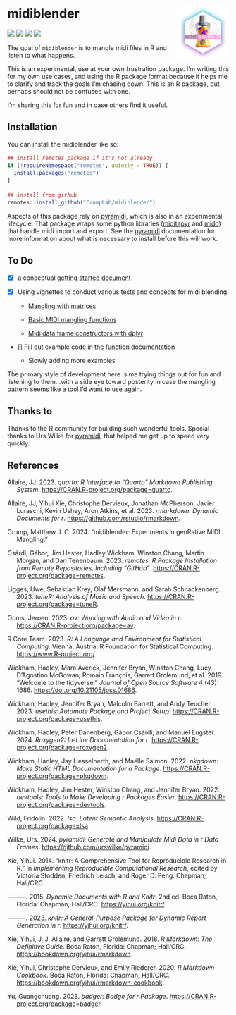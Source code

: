 
<!-- README.md is generated from README.Rmd. Please edit that file -->

# midiblender <img src="man/figures/logo.png" align="right" height="120" alt="" />

<!-- badges: start -->

![](https://img.shields.io/badge/WARNING-Half--Baked-red.svg)
![](https://img.shields.io/badge/Will%20it%20Blend-Question%20Mark-red.svg)
![](https://img.shields.io/badge/Dependable-No-blue.svg)
![](https://img.shields.io/badge/Hobby%20side%20project-Yes-green.svg)

<!-- badges: end -->

The goal of `midiblender` is to mangle midi files in R and listen to
what happens.

This is an experimental, use at your own frustration package. I’m
writing this for my own use cases, and using the R package format
because it helps me to clarify and track the goals I’m chasing down.
This is an R package, but perhaps should not be confused with one.

I’m sharing this for fun and in case others find it useful.

## Installation

You can install the midiblender like so:

``` r
## install remotes package if it's not already
if (!requireNamespace("remotes", quietly = TRUE)) {
  install.packages("remotes")
}

## install from github
remotes::install_github("CrumpLab/midiblender")
```

Aspects of this package rely on
[pyramidi](https://urswilke.github.io/pyramidi/), which is also in an
experimental lifecycle. That package wraps some python libraries
([miditapyr](https://pypi.org/project/miditapyr/) and
[mido](https://mido.readthedocs.io/en/stable/)) that handle midi import
and export. See the [pyramidi](https://urswilke.github.io/pyramidi/)
documentation for more information about what is necessary to install
before this will work.

## To Do

- [x] a conceptual [getting started
  document](https://www.crumplab.com/midiblender/articles/Getting_started.html)

- [x] Using vignettes to conduct various tests and concepts for midi
  blending

  - [Mangling with
    matrices](https://www.crumplab.com/midiblender/articles/mangling_with_matrices.html)

  - [Basic MIDI mangling
    functions](https://www.crumplab.com/midiblender/articles/midi_mangle.html)

  - [Midi data frame constructors with
    dplyr](https://www.crumplab.com/midiblender/articles/midi_construct.html)

- \[\] Fill out example code in the function documentation

  - Slowly adding more examples

The primary style of development here is me trying things out for fun
and listening to them…with a side eye toward posterity in case the
mangling pattern seems like a tool I’d want to use again.

## Thanks to

Thanks to the R community for building such wonderful tools. Special
thanks to Urs Wilke for
[pyramidi](https://urswilke.github.io/pyramidi/), that helped me get up
to speed very quickly.

<!--
&#10;
-->

## References

<div id="refs" class="references csl-bib-body hanging-indent">

<div id="ref-quarto" class="csl-entry">

Allaire, JJ. 2023. *<span class="nocase">quarto</span>: R Interface to
“Quarto” Markdown Publishing System*.
<https://CRAN.R-project.org/package=quarto>.

</div>

<div id="ref-rmarkdown2023" class="csl-entry">

Allaire, JJ, Yihui Xie, Christophe Dervieux, Jonathan McPherson, Javier
Luraschi, Kevin Ushey, Aron Atkins, et al. 2023.
*<span class="nocase">rmarkdown</span>: Dynamic Documents for r*.
<https://github.com/rstudio/rmarkdown>.

</div>

<div id="ref-midiblender" class="csl-entry">

Crump, Matthew J. C. 2024. “<span class="nocase">midiblender</span>:
Experiments in genRative MIDI Mangling.”

</div>

<div id="ref-remotes" class="csl-entry">

Csárdi, Gábor, Jim Hester, Hadley Wickham, Winston Chang, Martin Morgan,
and Dan Tenenbaum. 2023. *<span class="nocase">remotes</span>: R Package
Installation from Remote Repositories, Including “GitHub”*.
<https://CRAN.R-project.org/package=remotes>.

</div>

<div id="ref-tuneR" class="csl-entry">

Ligges, Uwe, Sebastian Krey, Olaf Mersmann, and Sarah Schnackenberg.
2023. *<span class="nocase">tuneR</span>: Analysis of Music and Speech*.
<https://CRAN.R-project.org/package=tuneR>.

</div>

<div id="ref-av" class="csl-entry">

Ooms, Jeroen. 2023. *<span class="nocase">av</span>: Working with Audio
and Video in r*. <https://CRAN.R-project.org/package=av>.

</div>

<div id="ref-base" class="csl-entry">

R Core Team. 2023. *R: A Language and Environment for Statistical
Computing*. Vienna, Austria: R Foundation for Statistical Computing.
<https://www.R-project.org/>.

</div>

<div id="ref-tidyverse" class="csl-entry">

Wickham, Hadley, Mara Averick, Jennifer Bryan, Winston Chang, Lucy
D’Agostino McGowan, Romain François, Garrett Grolemund, et al. 2019.
“Welcome to the <span class="nocase">tidyverse</span>.” *Journal of Open
Source Software* 4 (43): 1686. <https://doi.org/10.21105/joss.01686>.

</div>

<div id="ref-usethis" class="csl-entry">

Wickham, Hadley, Jennifer Bryan, Malcolm Barrett, and Andy Teucher.
2023. *<span class="nocase">usethis</span>: Automate Package and Project
Setup*. <https://CRAN.R-project.org/package=usethis>.

</div>

<div id="ref-roxygen2" class="csl-entry">

Wickham, Hadley, Peter Danenberg, Gábor Csárdi, and Manuel Eugster.
2024. *Roxygen2: In-Line Documentation for r*.
<https://CRAN.R-project.org/package=roxygen2>.

</div>

<div id="ref-pkgdown" class="csl-entry">

Wickham, Hadley, Jay Hesselberth, and Maëlle Salmon. 2022.
*<span class="nocase">pkgdown</span>: Make Static HTML Documentation for
a Package*. <https://CRAN.R-project.org/package=pkgdown>.

</div>

<div id="ref-devtools" class="csl-entry">

Wickham, Hadley, Jim Hester, Winston Chang, and Jennifer Bryan. 2022.
*<span class="nocase">devtools</span>: Tools to Make Developing r
Packages Easier*. <https://CRAN.R-project.org/package=devtools>.

</div>

<div id="ref-lsa" class="csl-entry">

Wild, Fridolin. 2022. *<span class="nocase">lsa</span>: Latent Semantic
Analysis*. <https://CRAN.R-project.org/package=lsa>.

</div>

<div id="ref-pyramidi" class="csl-entry">

Wilke, Urs. 2024. *<span class="nocase">pyramidi</span>: Generate and
Manipulate Midi Data in r Data Frames*.
<https://github.com/urswilke/pyramidi>.

</div>

<div id="ref-knitr2014" class="csl-entry">

Xie, Yihui. 2014. “<span class="nocase">knitr</span>: A Comprehensive
Tool for Reproducible Research in R.” In *Implementing Reproducible
Computational Research*, edited by Victoria Stodden, Friedrich Leisch,
and Roger D. Peng. Chapman; Hall/CRC.

</div>

<div id="ref-knitr2015" class="csl-entry">

———. 2015. *Dynamic Documents with R and Knitr*. 2nd ed. Boca Raton,
Florida: Chapman; Hall/CRC. <https://yihui.org/knitr/>.

</div>

<div id="ref-knitr2023" class="csl-entry">

———. 2023. *<span class="nocase">knitr</span>: A General-Purpose Package
for Dynamic Report Generation in r*. <https://yihui.org/knitr/>.

</div>

<div id="ref-rmarkdown2018" class="csl-entry">

Xie, Yihui, J. J. Allaire, and Garrett Grolemund. 2018. *R Markdown: The
Definitive Guide*. Boca Raton, Florida: Chapman; Hall/CRC.
<https://bookdown.org/yihui/rmarkdown>.

</div>

<div id="ref-rmarkdown2020" class="csl-entry">

Xie, Yihui, Christophe Dervieux, and Emily Riederer. 2020. *R Markdown
Cookbook*. Boca Raton, Florida: Chapman; Hall/CRC.
<https://bookdown.org/yihui/rmarkdown-cookbook>.

</div>

<div id="ref-badger" class="csl-entry">

Yu, Guangchuang. 2023. *<span class="nocase">badger</span>: Badge for r
Package*. <https://CRAN.R-project.org/package=badger>.

</div>

</div>
